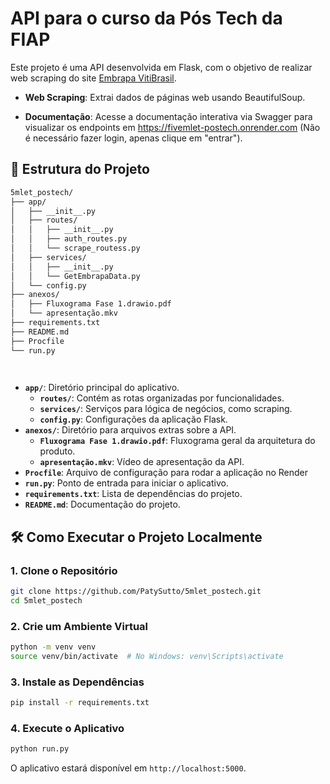 # API para o curso da Pós Tech da FIAP

Este projeto é uma API desenvolvida em Flask, com o objetivo de realizar web scraping do site [Embrapa VitiBrasil](http://vitibrasil.cnpuv.embrapa.br/).

- **Web Scraping**: Extrai dados de páginas web usando BeautifulSoup.

- **Documentação**: Acesse a documentação interativa via Swagger para visualizar os endpoints em https://fivemlet-postech.onrender.com (Não é necessário fazer login, apenas clique em "entrar").


## 📁 Estrutura do Projeto

```bash
5mlet_postech/
├── app/
│   ├── __init__.py
│   ├── routes/
│   │   ├── __init__.py
│   │   ├── auth_routes.py
│   │   └── scrape_routess.py
│   ├── services/
│   │   ├── __init__.py
│   │   └── GetEmbrapaData.py
│   └── config.py
├── anexos/
│   ├── Fluxograma Fase 1.drawio.pdf
│   └── apresentação.mkv
├── requirements.txt
├── README.md
├── Procfile
└── run.py

    

```

- **`app/`**: Diretório principal do aplicativo.
  - **`routes/`**: Contém as rotas organizadas por funcionalidades.
  - **`services/`**: Serviços para lógica de negócios, como scraping.
  - **`config.py`**: Configurações da aplicação Flask.
- **`anexos/`**: Diretório para arquivos extras sobre a API.
  - **`Fluxograma Fase 1.drawio.pdf`**: Fluxograma geral da arquitetura do produto.
  - **`apresentação.mkv`**: Vídeo de apresentação da API.
- **`Procfile`**: Arquivo de configuração para rodar a aplicação no Render
- **`run.py`**: Ponto de entrada para iniciar o aplicativo.
- **`requirements.txt`**: Lista de dependências do projeto.
- **`README.md`**: Documentação do projeto.

## 🛠️ Como Executar o Projeto Localmente

### 1. Clone o Repositório

```bash
git clone https://github.com/PatySutto/5mlet_postech.git
cd 5mlet_postech
```

### 2. Crie um Ambiente Virtual

```bash
python -m venv venv
source venv/bin/activate  # No Windows: venv\Scripts\activate
```

### 3. Instale as Dependências

```bash
pip install -r requirements.txt
```

### 4. Execute o Aplicativo

```bash
python run.py
```

O aplicativo estará disponível em `http://localhost:5000`.

